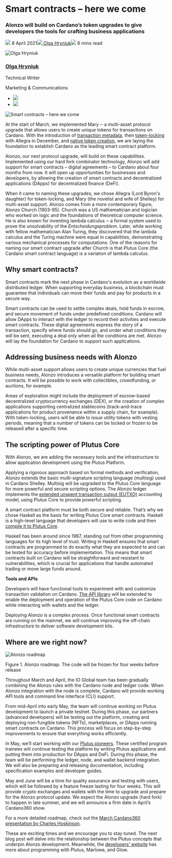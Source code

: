 # Smart contracts – here we come
### **Alonzo will build on Cardano’s token upgrades to give developers the tools for crafting business applications**
![](img/2021-04-08-smart-contracts-–-here-we-come.002.png) 8 April 2021![](img/2021-04-08-smart-contracts-–-here-we-come.002.png)[ Olga Hryniuk](/en/blog/authors/olga-hryniuk/page-1/)![](img/2021-04-08-smart-contracts-–-here-we-come.003.png) 6 mins read

![Olga Hryniuk](img/2021-04-08-smart-contracts-–-here-we-come.004.png)[](/en/blog/authors/olga-hryniuk/page-1/)
### [**Olga Hryniuk**](/en/blog/authors/olga-hryniuk/page-1/)
Technical Writer

Marketing & Communications

- ![](img/2021-04-08-smart-contracts-–-here-we-come.005.png)[](https://www.linkedin.com/in/olga-hryniuk-1094a3160/ "LinkedIn")
- ![](img/2021-04-08-smart-contracts-–-here-we-come.006.png)[](https://github.com/olgahryniuk "GitHub")

![Smart contracts – here we come ](img/2021-04-08-smart-contracts-–-here-we-come.007.jpeg)

At the start of March, we implemented Mary ‒ a multi-asset protocol upgrade that allows users to create unique tokens for transactions on Cardano. With the introduction of [transaction metadata](https://iohk.io/en/blog/posts/2020/10/29/bringing-new-value-and-utility-to-the-cardano-blockchain/), then [token-locking](https://iohk.io/en/blog/posts/2020/12/02/goguen-brings-token-locking-to-cardano/) with Allegra in December, and [native token creation](https://iohk.io/en/blog/posts/2021/02/18/building-native-tokens-on-cardano-for-pleasure-and-profit/), we are laying the foundation to establish Cardano as the leading smart contract platform. 

Alonzo, our next protocol upgrade, will build on these capabilities. Implemented using our hard fork combinator technology, Alonzo will add support for smart contracts – digital agreements – to Cardano about four months from now. It will open up opportunities for businesses and developers, by allowing the creation of smart contracts and decentralized applications (DApps) for decentralized finance (DeFi).

When it came to naming these upgrades, we chose Allegra (Lord Byron's daughter) for token-locking, and Mary (the novelist and wife of Shelley) for multi-asset support. Alonzo comes from a more contemporary figure, Alonzo Church (1903-95). Church was a US mathematician and logician who worked on logic and the foundations of theoretical computer science. He is also known for inventing lambda calculus ‒ a formal system used to prove the unsolvability of the *Entscheidungsproblem*. Later, while working with fellow mathematician Alan Turing, they discovered that the lambda calculus and the Turing machine were equal in capabilities, demonstrating various mechanical processes for computations. One of the reasons for naming our smart contract upgrade after Church is that Plutus Core (the Cardano smart contract language) is a variation of lambda calculus.
## **Why smart contracts?**
Smart contracts mark the next phase in Cardano's evolution as a worldwide distributed ledger. When supporting everyday business, a blockchain must guarantee that individuals can move their funds and pay for products in a secure way.

Smart contracts can be used to settle complex deals, hold funds in escrow, and secure movement of funds under predefined conditions. Cardano will allow DApps to interact with the ledger to record their activities and execute smart contracts. These digital agreements express the story of a transaction, specify where funds should go, and under what conditions they will be sent, executing a deal only when all the conditions are met. Alonzo will lay the foundation for Cardano to support such applications. 
## **Addressing business needs with Alonzo**
While multi-asset support allows users to create unique currencies that fuel business needs, Alonzo introduces a versatile platform for building smart contracts. It will be possible to work with collectibles, crowdfunding, or auctions, for example. 

Areas of exploration might include the deployment of escrow-based decentralized cryptocurrency exchanges (DEX), or the creation of complex applications supporting centralized stablecoins (track-and-trace applications for product provenance within a supply chain, for example). With token-locking, users will be able to issue utility tokens with vesting periods, meaning that a number of tokens can be locked or frozen to be released after a specific time. 
## **The scripting power of Plutus Core**
With Alonzo, we are adding the necessary tools and the infrastructure to allow application development using the Plutus Platform. 

Applying a rigorous approach based on formal methods and verification, Alonzo extends the basic multi-signature scripting language (multisig) used in Cardano Shelley. Multisig will be upgraded to the Plutus Core language for more powerful and secure scripting options. The Alonzo ledger implements the [extended unspent transaction output (EUTXO)](https://iohk.io/en/blog/posts/2021/03/12/cardanos-extended-utxo-accounting-model-part-2/) accounting model, using Plutus Core to provide powerful scripting. 

A smart contract platform must be both secure and reliable. That’s why we chose Haskell as the basis for writing Plutus Core smart contracts. Haskell is a high-level language that developers will use to write code and then [compile it to Plutus Core](https://iohk.io/en/blog/posts/2021/02/02/plutus-tx-compiling-haskell-into-plutus-core/). 

Haskell has been around since 1987, standing out from other programming languages for its high level of trust. Writing in Haskell ensures that smart contracts are programmed to do exactly what they are expected to and can be tested for accuracy before implementation. This means that smart contracts built on Cardano will be straightforward and resistant to vulnerabilities, which is crucial for applications that handle automated trading or move large funds around. 

**Tools and APIs**

Developers will have functional tools to experiment with and customize transaction validation on Cardano. [The API library](https://github.com/input-output-hk/cardano-node/tree/master/cardano-api) will be extended to enable the deployment and operation of the Plutus Core code on Cardano while interacting with wallets and the ledger. 

Deploying Alonzo is a complex process. Once functional smart contracts are running on the mainnet, we will continue improving the off-chain infrastructure to deliver software development kits.
## **Where are we right now?**
![Alonzo roadmap](img/2021-04-08-smart-contracts-–-here-we-come.008.jpeg)

Figure 1. Alonzo roadmap. The code will be frozen for four weeks before release

Throughout March and April, the IO Global team has been gradually combining the Alonzo rules with the Cardano node and ledger code. When Alonzo integration with the node is complete, Cardano will provide working API tools and command line interface (CLI) support. 

From mid-April into early May, the team will continue working on Plutus development to launch a private testnet. During this phase, our partners (advanced developers) will be testing out the platform, creating and deploying non-fungible tokens (NFTs), marketplaces, or DApps running smart contracts on Cardano. This process will focus on step-by-step improvements to ensure that everything works efficiently.

In May, we’ll start working with our [Plutus pioneers](https://developers.cardano.org/en/plutus-pioneer-program/). These certified program trainees will continue testing the platform by writing Plutus applications and putting them into production for DApps and DeFi. During this phase, the team will be performing the ledger, node, and wallet backend integration. We will also be preparing and releasing documentation, including specification examples and developer guides. 

May and June will be a time for quality assurance and testing with users, which will be followed by a feature freeze lasting for four weeks. This will provide crypto exchanges and wallets with the time to upgrade and prepare for the Alonzo protocol update. We expect the Alonzo upgrade (hard fork) to happen in late summer, and we will announce a firm date in April’s Cardano360 show. 

For a more detailed roadmap, check out the [March Cardano360 presentation by Charles Hoskinson](https://www.youtube.com/watch?v=ULBLgPgxtN8&t=5805s). 

These are exciting times and we encourage you to stay tuned. The next blog post will delve into the relationship between the Plutus concepts that underpin Alonzo development. Meanwhile, the [developers’ website](https://developers.cardano.org/en/programming-languages/plutus/overview/) has more about programming with Plutus, Marlowe, and Glow.
